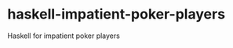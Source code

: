 haskell-impatient-poker-players
===============================

Haskell for impatient poker players
